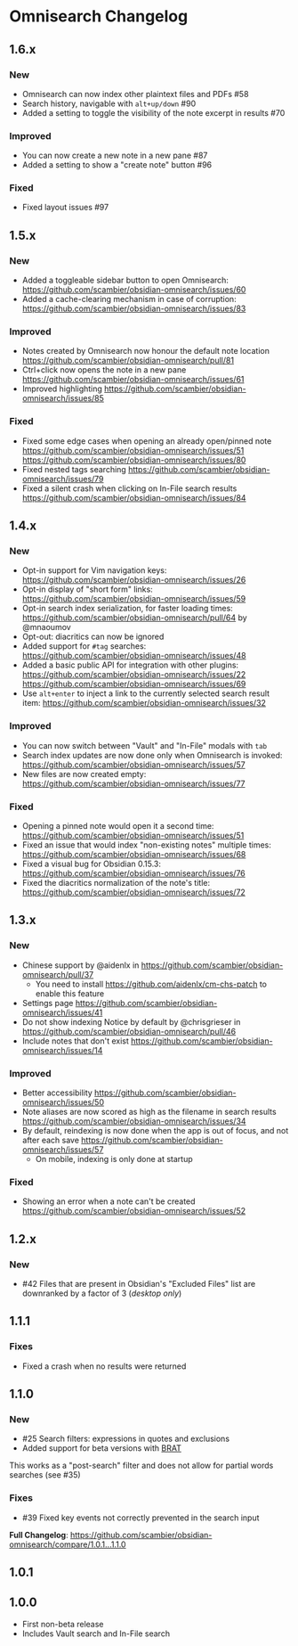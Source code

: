 # Omnisearch Changelog

## 1.6.x

### New

- Omnisearch can now index other plaintext files and PDFs #58
- Search history, navigable with <code>alt+up/down</code> #90 
- Added a setting to toggle the visibility of the note excerpt in results #70

### Improved

- You can now create a new note in a new pane #87
- Added a setting to show a "create note" button #96

### Fixed

- Fixed layout issues #97

## 1.5.x

### New

* Added a toggleable sidebar button to open Omnisearch: https://github.com/scambier/obsidian-omnisearch/issues/60
* Added a cache-clearing mechanism in case of corruption: https://github.com/scambier/obsidian-omnisearch/issues/83

### Improved

* Notes created by Omnisearch now honour the default note location https://github.com/scambier/obsidian-omnisearch/pull/81
* Ctrl+click now opens the note in a new pane https://github.com/scambier/obsidian-omnisearch/issues/61
* Improved highlighting https://github.com/scambier/obsidian-omnisearch/issues/85

### Fixed

* Fixed some edge cases when opening an already open/pinned note https://github.com/scambier/obsidian-omnisearch/issues/51 https://github.com/scambier/obsidian-omnisearch/issues/80
* Fixed nested tags searching https://github.com/scambier/obsidian-omnisearch/issues/79
* Fixed a silent crash when clicking on In-File search results https://github.com/scambier/obsidian-omnisearch/issues/84

## 1.4.x

### New

- Opt-in support for Vim navigation keys: https://github.com/scambier/obsidian-omnisearch/issues/26
- Opt-in display of "short form" links: https://github.com/scambier/obsidian-omnisearch/issues/59
- Opt-in search index serialization, for faster loading times: https://github.com/scambier/obsidian-omnisearch/pull/64 by @mnaoumov
- Opt-out: diacritics can now be ignored
- Added support for `#tag` searches: https://github.com/scambier/obsidian-omnisearch/issues/48
- Added a basic public API for integration with other plugins: https://github.com/scambier/obsidian-omnisearch/issues/22 https://github.com/scambier/obsidian-omnisearch/issues/69
- Use `alt+enter` to inject a link to the currently selected search result item: https://github.com/scambier/obsidian-omnisearch/issues/32


### Improved

- You can now switch between "Vault" and "In-File" modals with `tab`
- Search index updates are now done only when Omnisearch is invoked: https://github.com/scambier/obsidian-omnisearch/issues/57
- New files are now created empty: https://github.com/scambier/obsidian-omnisearch/issues/77

### Fixed

- Opening a pinned note would open it a second time: https://github.com/scambier/obsidian-omnisearch/issues/51
- Fixed an issue that would index "non-existing notes" multiple times: https://github.com/scambier/obsidian-omnisearch/issues/68
- Fixed a visual bug for Obsidian 0.15.3: https://github.com/scambier/obsidian-omnisearch/issues/76 
- Fixed the diacritics normalization of the note's title: https://github.com/scambier/obsidian-omnisearch/issues/72

## 1.3.x

### New

* Chinese support by @aidenlx in https://github.com/scambier/obsidian-omnisearch/pull/37
  * You need to install https://github.com/aidenlx/cm-chs-patch to enable this feature
* Settings page https://github.com/scambier/obsidian-omnisearch/issues/41
* Do not show indexing Notice by default by @chrisgrieser in https://github.com/scambier/obsidian-omnisearch/pull/46
* Include notes that don't exist https://github.com/scambier/obsidian-omnisearch/issues/14

### Improved

* Better accessibility https://github.com/scambier/obsidian-omnisearch/issues/50
* Note aliases are now scored as high as the filename in search results https://github.com/scambier/obsidian-omnisearch/issues/34
* By default, reindexing is now done when the app is out of focus, and not after each save https://github.com/scambier/obsidian-omnisearch/issues/57
  * On mobile, indexing is only done at startup

### Fixed

* Showing an error when a note can't be created https://github.com/scambier/obsidian-omnisearch/issues/52


## 1.2.x

### New
* #42 Files that are present in Obsidian's "Excluded Files" list are downranked by a factor of 3 (_desktop only_)

## 1.1.1

### Fixes
* Fixed a crash when no results were returned

## 1.1.0

### New
* #25 Search filters: expressions in quotes and exclusions
* Added support for beta versions with [BRAT](https://github.com/TfTHacker/obsidian42-brat)

This works as a "post-search" filter and does not allow for partial words searches (see #35)

### Fixes
* #39 Fixed key events not correctly prevented in the search input

**Full Changelog**: https://github.com/scambier/obsidian-omnisearch/compare/1.0.1...1.1.0

## 1.0.1

## 1.0.0

* First non-beta release
* Includes Vault search and In-File search
